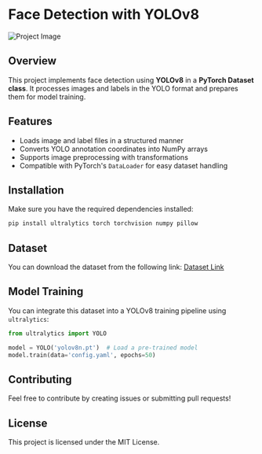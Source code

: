 # Face Detection with YOLOv8

![Project Image](https://github.com/yunusgrgz1/face-detection-with-yolo/blob/main/images%20and%20outputs/video_output.gif?raw=true)

## Overview
This project implements face detection using **YOLOv8** in a **PyTorch Dataset class**. It processes images and labels in the YOLO format and prepares them for model training.

## Features
- Loads image and label files in a structured manner
- Converts YOLO annotation coordinates into NumPy arrays
- Supports image preprocessing with transformations
- Compatible with PyTorch's `DataLoader` for easy dataset handling

## Installation
Make sure you have the required dependencies installed:
```bash
pip install ultralytics torch torchvision numpy pillow
```

## Dataset
You can download the dataset from the following link:
[Dataset Link](https://www.kaggle.com/datasets/fareselmenshawii/face-detection-dataset)

## Model Training
You can integrate this dataset into a YOLOv8 training pipeline using `ultralytics`:
```python
from ultralytics import YOLO

model = YOLO('yolov8n.pt')  # Load a pre-trained model
model.train(data='config.yaml', epochs=50)
```

## Contributing
Feel free to contribute by creating issues or submitting pull requests!

## License
This project is licensed under the MIT License.

